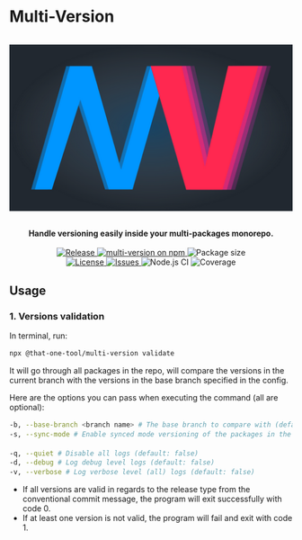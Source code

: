 # Multi-Version

<div style="text-align: center; display: flex; justify-content: center;">

![](multi-version-logo.png 'multi-version logo')

</div>

<p style="text-align: center;">
	<b>Handle versioning easily inside your multi-packages monorepo.</b>
	<br/>
	<br/>
	<a href="https://github.com/that-one-tool/multi-version">
		<img src="https://img.shields.io/github/v/release/that-one-tool/multi-version" alt="Release" />
	</a>
	<a href="https://www.npmjs.com/multi-version">
    	<img src="https://img.shields.io/npm/v/multi-version.svg?logo=npm&logoColor=fff&label=NPM+package&color=limegreen" alt="multi-version on npm" />
	</a>
	<span>
		<img src="https://img.shields.io/bundlephobia/min/multi-version" alt="Package size" />
	</span>
	<br/>
	<a href="https://github.com/that-one-tool/multi-version/blob/master/LICENSE">
		<img src="https://img.shields.io/github/license/that-one-tool/multi-version" alt="License" />
	</a>
	<a href="https://github.com/that-one-tool/multi-version/issues">
		<img src="https://img.shields.io/github/issues/that-one-tool/multi-version" alt="Issues" />
	</a>
	<span>
		<img src="https://github.com/that-one-tool/multi-version/actions/workflows/nodejs_ci_main.yml/badge.svg" alt="Node.js CI" />
	</span>
	<span>
		<img src="https://img.shields.io/badge/coverage-93%25-success" alt="Coverage" />
	</span>
</p>

## Usage

### 1. Versions validation

In terminal, run:

```sh
npx @that-one-tool/multi-version validate
```

It will go through all packages in the repo, will compare the versions in the current branch with the versions in the base branch specified in the config.

Here are the options you can pass when executing the command (all are optional):

```sh
-b, --base-branch <branch name> # The base branch to compare with (default: main)
-s, --sync-mode # Enable synced mode versioning of the packages in the monorepo (default: false)

-q, --quiet # Disable all logs (default: false)
-d, --debug # Log debug level logs (default: false)
-v, --verbose # Log verbose level (all) logs (default: false)
```

- If all versions are valid in regards to the release type from the conventional commit message, the program will exit successfully with code 0.
- If at least one version is not valid, the program will fail and exit with code 1.
